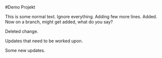 #Demo Projekt

This is some normal text.
Ignore everything.
Adding few more lines.
Added.
Now on a branch, might get added, what do you say?

Deleted change.

Updates that need to be worked upon.

Some new updates.